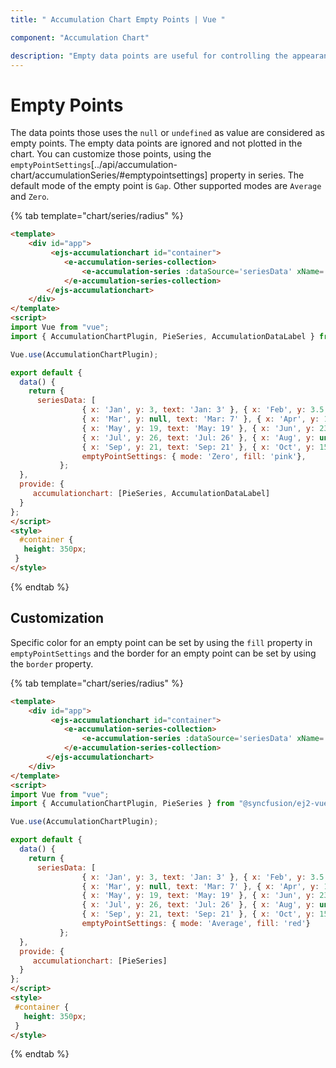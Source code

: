 ```yaml
---
title: " Accumulation Chart Empty Points | Vue "

component: "Accumulation Chart"

description: "Empty data points are useful for controlling the appearance and structure the chart's data as well as handling points whose data is a null value."
---
```


# Empty Points

The data points those uses the `null` or `undefined` as value are considered as empty points. The empty data points
are ignored and not plotted in the chart. You can customize those points, using the `emptyPointSettings`[../api/accumulation-chart/accumulationSeries/#emptypointsettings] property in
series. The default mode of the empty point is `Gap`. Other supported modes are `Average` and `Zero`.

{% tab template="chart/series/radius" %}

```html
<template>
    <div id="app">
         <ejs-accumulationchart id="container">
            <e-accumulation-series-collection>
                <e-accumulation-series :dataSource='seriesData' xName='x' yName='y' :emptyPointSettings='emptyPointSettings'> </e-accumulation-series>
            </e-accumulation-series-collection>
        </ejs-accumulationchart>
    </div>
</template>
<script>
import Vue from "vue";
import { AccumulationChartPlugin, PieSeries, AccumulationDataLabel } from "@syncfusion/ej2-vue-charts";

Vue.use(AccumulationChartPlugin);

export default {
  data() {
    return {
      seriesData: [
                { x: 'Jan', y: 3, text: 'Jan: 3' }, { x: 'Feb', y: 3.5, text: 'Feb: 3.5' },
                { x: 'Mar', y: null, text: 'Mar: 7' }, { x: 'Apr', y: 13.5, text: 'Apr: 13.5' },
                { x: 'May', y: 19, text: 'May: 19' }, { x: 'Jun', y: 23.5, text: 'Jun: 23.5' },
                { x: 'Jul', y: 26, text: 'Jul: 26' }, { x: 'Aug', y: undefined, text: 'Aug: 25' },
                { x: 'Sep', y: 21, text: 'Sep: 21' }, { x: 'Oct', y: 15, text: 'Oct: 15' }],
                emptyPointSettings: { mode: 'Zero', fill: 'pink'},
           };
  },
  provide: {
     accumulationchart: [PieSeries, AccumulationDataLabel]
  }
};
</script>
<style>
  #container {
   height: 350px;
 }
</style>
```

{% endtab %}

## Customization

Specific color for an empty point can be set by using the `fill` property in `emptyPointSettings` and the
border for an empty point can be set by using the `border` property.

{% tab template="chart/series/radius" %}

```html
<template>
    <div id="app">
         <ejs-accumulationchart id="container">
            <e-accumulation-series-collection>
                <e-accumulation-series :dataSource='seriesData' xName='x' yName='y' :emptyPointSettings='emptyPointSettings'> </e-accumulation-series>
            </e-accumulation-series-collection>
        </ejs-accumulationchart>
    </div>
</template>
<script>
import Vue from "vue";
import { AccumulationChartPlugin, PieSeries } from "@syncfusion/ej2-vue-charts";

Vue.use(AccumulationChartPlugin);

export default {
  data() {
    return {
      seriesData: [
                { x: 'Jan', y: 3, text: 'Jan: 3' }, { x: 'Feb', y: 3.5, text: 'Feb: 3.5' },
                { x: 'Mar', y: null, text: 'Mar: 7' }, { x: 'Apr', y: 13.5, text: 'Apr: 13.5' },
                { x: 'May', y: 19, text: 'May: 19' }, { x: 'Jun', y: 23.5, text: 'Jun: 23.5' },
                { x: 'Jul', y: 26, text: 'Jul: 26' }, { x: 'Aug', y: undefined, text: 'Aug: 25' },
                { x: 'Sep', y: 21, text: 'Sep: 21' }, { x: 'Oct', y: 15, text: 'Oct: 15' }],
                emptyPointSettings: { mode: 'Average', fill: 'red'}
           };
  },
  provide: {
     accumulationchart: [PieSeries]
  }
};
</script>
<style>
 #container {
   height: 350px;
 }
</style>
```

{% endtab %}